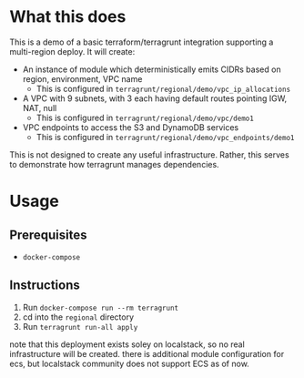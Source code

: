 # What this does
This is a demo of a basic terraform/terragrunt integration supporting a multi-region deploy. It will create:
* An instance of module which deterministically emits CIDRs based on region, environment, VPC name
    * This is configured in `terragrunt/regional/demo/vpc_ip_allocations`
* A VPC with 9 subnets, with 3 each having default routes pointing IGW, NAT, null
    * This is configured in `terragrunt/regional/demo/vpc/demo1`
* VPC endpoints to access the S3 and DynamoDB services
    * This is configured in `terragrunt/regional/demo/vpc_endpoints/demo1`

This is not designed to create any useful infrastructure. Rather, this serves to demonstrate how terragrunt manages dependencies.

# Usage
## Prerequisites
* `docker-compose`
## Instructions
1) Run `docker-compose run --rm terragrunt`
1) cd into the `regional` directory
1) Run `terragrunt run-all apply`

note that this deployment exists soley on localstack, so no real infrastructure will be created. there is additional module configuration for ecs, but localstack community does not support ECS as of now.
